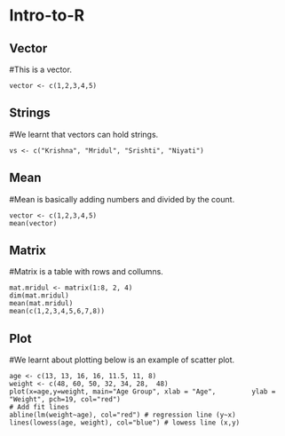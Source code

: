 # Intro-to-R
## Vector
#This is a vector.

```{r}
vector <- c(1,2,3,4,5)
```

## Strings
#We learnt that vectors can hold strings.

```{r}
vs <- c("Krishna", "Mridul", "Srishti", "Niyati")
```

## Mean
#Mean is basically adding numbers and divided by the count.

```{r}
vector <- c(1,2,3,4,5)
mean(vector)
```
## Matrix
#Matrix is a table with rows and collumns.

```{r}
mat.mridul <- matrix(1:8, 2, 4)
dim(mat.mridul)
mean(mat.mridul)
mean(c(1,2,3,4,5,6,7,8))
```

## Plot
#We learnt about plotting below is an example of scatter plot. 

```{r}
age <- c(13, 13, 16, 16, 11.5, 11, 8)
weight <- c(48, 60, 50, 32, 34, 28,  48)
plot(x=age,y=weight, main="Age Group", xlab = "Age",         ylab = "Weight", pch=19, col="red")
# Add fit lines
abline(lm(weight~age), col="red") # regression line (y~x)
lines(lowess(age, weight), col="blue") # lowess line (x,y)


```

